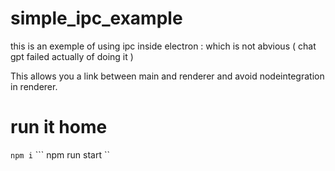 # simple_ipc_example

this is an exemple of using ipc inside electron : which is not abvious  ( chat gpt failed actually of doing it )

This allows you a link between main and renderer and avoid nodeintegration in renderer.


# run it home

``` npm i ```
``` npm run start ``
